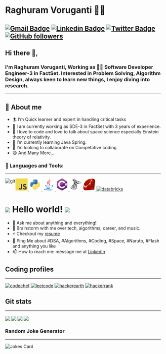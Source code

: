 # Raghuram Voruganti 👨‍💻
[![Gmail Badge](https://img.shields.io/badge/-voruganti.raghuram@gmail.com-c14438?style=flat-square&logo=Gmail&logoColor=white&link=mailto:voruganti.raghuram@gmail.com)](mailto:voruganti.raghuram@gmail.com)
[![Linkedin Badge](https://img.shields.io/badge/-raghuramvoruganti-blue?style=flat-square&logo=Linkedin&logoColor=white&link=https://www.linkedin.com/in/raghuramvoruganti/)](https://www.linkedin.com/in/raghuramvoruganti/)
[![Twitter Badge](https://img.shields.io/badge/-@nani_raghuram-1ca0f1?style=flat-square&labelColor=1ca0f1&logo=twitter&logoColor=white&link=https://twitter.com/nani_raghuram)](https://twitter.com/nani_raghuram) 
[![GitHub followers](https://img.shields.io/github/followers/raghuram42?label=Follow&style=social)](https://github.com/raghuram42/?tab=follow)
---

## Hi there 👋,

### I'm Raghuram Voruganti, Working as 👨‍💻 Software Developer Engineer-3 in FactSet. Interested in Problem Solving, Algorithm Design, always keen to learn new things, I enjoy diving into research.
-------
  
## 🧐 About me

- 🏄‍ I’m Quick learner and expert in handling critical tasks
- 🔭 I am currently working as SDE-3 in FactSet with 3 years of experience.
- 🌱 I love to code and love to talk about space science especially Einstein theory of relativity.
- 🔭 I’m currently learning Java Spring.
- 👯 I’m looking to collaborate on Competative coding
- 😄 And Many More...


### 🔨 Languages and Tools:
---

<p align="left">
<a href="https://developer.mozilla.org/en-US/docs/Web/JavaScript" target="_blank"> <img src="https://raw.githubusercontent.com/devicons/devicon/master/icons/javascript/javascript-original.svg" alt="javascript" width="40" height="40"/> </a>
<a href="https://www.python.org" target="_blank"> <img src="https://raw.githubusercontent.com/devicons/devicon/master/icons/python/python-original.svg" alt="python" width="40" height="40"/> </a>
<a href="https://www.oracle.com/java/technologies/" target="_blank"> <img src="https://raw.githubusercontent.com/devicons/devicon/master/icons/java/java-original.svg" alt="java" width="40" height="40"/> </a>
<a href="https://docs.microsoft.com/en-us/dotnet/csharp/" target="_blank"> <img src="https://raw.githubusercontent.com/devicons/devicon/master/icons/csharp/csharp-original.svg" alt="csharp" width="40" height="40"/> </a>
<a href="https://docs.microsoft.com/en-us/sql/t-sql/language-reference?view=sql-server-ver15" target="_blank"> <img src="https://raw.githubusercontent.com/devicons/devicon/master/icons/microsoftsqlserver/microsoftsqlserver-plain.svg" alt="sql" width="40" height="40"/> </a>
<a href="https://www.ruby-lang.org/en/" target="_blank"> <img src="https://raw.githubusercontent.com/devicons/devicon/master/icons/ruby/ruby-original.svg" alt="ruby" width="40" height="40"/> </a>
<a href="https://databricks.com/product/azure" target="_blank"> <img src="https://raw.githubusercontent.com/David-Summers/Azure-Design/master/SVG_Azure_All/Azure%20Databricks.svg" alt="databricks" width="40" height="40"/> </a>
<a href="https://git-scm.com/" target="_blank"> <img src="https://raw.githubusercontent.com/rahul-jha98/github_readme_icons/main/language_and_tools/square/git-scm/git-scm.svg" align="left" alt="git" height='42px'/> </a>
</p>


# <img src="https://raw.githubusercontent.com/TheDudeThatCode/TheDudeThatCode/master/Assets/Hi.gif" width="29px"> Hello world!&nbsp;<img src="https://raw.githubusercontent.com/TheDudeThatCode/TheDudeThatCode/master/Assets/Earth.gif" width="24px">

- 💬 Ask me about anything and everything!
- 📄  Brainstorm with me over tech, algorithms, career, and music.
- ⚡  Checkout my [resume](https://drive.google.com/file/d/1CklBrU_grA5DG987A6sQVXiuQsdtaNCK/view?usp=sharing)
- 💬 Ping Me about #DSA, #Algorithms, #Coding, #Space, #Naruto, #Flash and anything you like
- 📫 How to reach me: message me at [LinkedIn](https://www.linkedin.com/in/raghuramvoruganti/)

## Coding profiles
---

[<img src='https://cdn.jsdelivr.net/npm/simple-icons@3.0.1/icons/codechef.svg' alt='codechef' height='40'>](https://www.codechef.com/users/naniraghu) [<img src='https://cdn.jsdelivr.net/npm/simple-icons@3.0.1/icons/leetcode.svg' alt='leetcode' height='40'>](https://leetcode.com/naniraghu97/) [<img src='https://cdn.jsdelivr.net/npm/simple-icons@3.0.1/icons/hackerearth.svg' alt='hackerearth' height='40'>](https://www.hackerearth.com/@voruganti.raghuram)
[<img src='https://cdn.jsdelivr.net/npm/simple-icons@3.0.1/icons/hackerrank.svg' alt='hackerrank' height='40'>](https://www.hackerrank.com/nani_42)

## Git stats
---

<img align="center" src="https://github-readme-stats.vercel.app/api?username=raghuram42&theme=dark&show_icons=true" width =550 />
<img align="center" src="https://github-readme-streak-stats.herokuapp.com/?user=raghuram42&theme=dark"  width=550/>

<img align="center" src="https://activity-graph.herokuapp.com/graph?username=raghuram42&theme=rogue"  width=1100/>

<img align="center" src="https://github-readme-stats.vercel.app/api/top-langs/?username=raghuram42&theme=dark" width =350/>
  

### Random Joke Generator
---
![Jokes Card](https://readme-jokes.vercel.app/api)

<!--
**Raghuram42/raghuram42** is a ✨ _special_ ✨ repository because its `README.md` (this file) appears on your GitHub profile.

Here are some ideas to get you started:

- 🔭 I’m currently working on ...
- 🌱 I’m currently learning ...
- 👯 I’m looking to collaborate on ...
- 🤔 I’m looking for help with ...
- 💬 Ask me about ...
- 📫 How to reach me: ...
- 😄 Pronouns: ...
- ⚡ Fun fact: ...
-->
